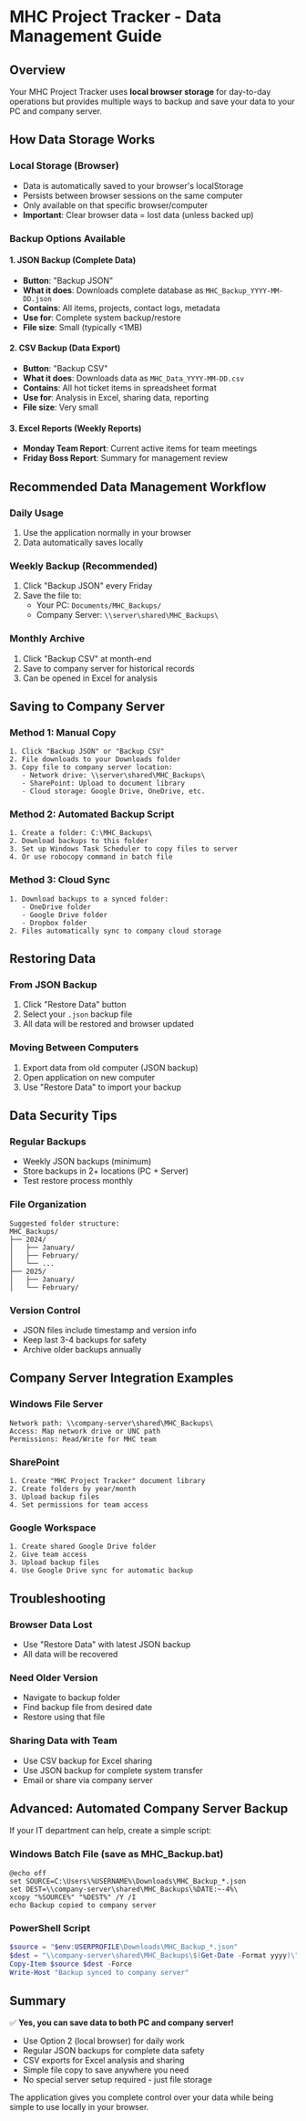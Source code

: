 # MHC Project Tracker - Data Management Guide

## Overview
Your MHC Project Tracker uses **local browser storage** for day-to-day operations but provides multiple ways to backup and save your data to your PC and company server.

## How Data Storage Works

### Local Storage (Browser)
- Data is automatically saved to your browser's localStorage
- Persists between browser sessions on the same computer
- Only available on that specific browser/computer
- **Important**: Clear browser data = lost data (unless backed up)

### Backup Options Available

#### 1. JSON Backup (Complete Data)
- **Button**: "Backup JSON" 
- **What it does**: Downloads complete database as `MHC_Backup_YYYY-MM-DD.json`
- **Contains**: All items, projects, contact logs, metadata
- **Use for**: Complete system backup/restore
- **File size**: Small (typically <1MB)

#### 2. CSV Backup (Data Export)
- **Button**: "Backup CSV"
- **What it does**: Downloads data as `MHC_Data_YYYY-MM-DD.csv`
- **Contains**: All hot ticket items in spreadsheet format
- **Use for**: Analysis in Excel, sharing data, reporting
- **File size**: Very small

#### 3. Excel Reports (Weekly Reports)
- **Monday Team Report**: Current active items for team meetings
- **Friday Boss Report**: Summary for management review

## Recommended Data Management Workflow

### Daily Usage
1. Use the application normally in your browser
2. Data automatically saves locally

### Weekly Backup (Recommended)
1. Click "Backup JSON" every Friday
2. Save the file to:
   - Your PC: `Documents/MHC_Backups/`
   - Company Server: `\\server\shared\MHC_Backups\`

### Monthly Archive
1. Click "Backup CSV" at month-end
2. Save to company server for historical records
3. Can be opened in Excel for analysis

## Saving to Company Server

### Method 1: Manual Copy
```
1. Click "Backup JSON" or "Backup CSV"
2. File downloads to your Downloads folder
3. Copy file to company server location:
   - Network drive: \\server\shared\MHC_Backups\
   - SharePoint: Upload to document library
   - Cloud storage: Google Drive, OneDrive, etc.
```

### Method 2: Automated Backup Script
```
1. Create a folder: C:\MHC_Backups\
2. Download backups to this folder
3. Set up Windows Task Scheduler to copy files to server
4. Or use robocopy command in batch file
```

### Method 3: Cloud Sync
```
1. Download backups to a synced folder:
   - OneDrive folder
   - Google Drive folder
   - Dropbox folder
2. Files automatically sync to company cloud storage
```

## Restoring Data

### From JSON Backup
1. Click "Restore Data" button
2. Select your `.json` backup file
3. All data will be restored and browser updated

### Moving Between Computers
1. Export data from old computer (JSON backup)
2. Open application on new computer
3. Use "Restore Data" to import your backup

## Data Security Tips

### Regular Backups
- Weekly JSON backups (minimum)
- Store backups in 2+ locations (PC + Server)
- Test restore process monthly

### File Organization
```
Suggested folder structure:
MHC_Backups/
├── 2024/
│   ├── January/
│   ├── February/
│   └── ...
├── 2025/
│   ├── January/
│   └── February/
```

### Version Control
- JSON files include timestamp and version info
- Keep last 3-4 backups for safety
- Archive older backups annually

## Company Server Integration Examples

### Windows File Server
```
Network path: \\company-server\shared\MHC_Backups\
Access: Map network drive or UNC path
Permissions: Read/Write for MHC team
```

### SharePoint
```
1. Create "MHC Project Tracker" document library
2. Create folders by year/month
3. Upload backup files
4. Set permissions for team access
```

### Google Workspace
```
1. Create shared Google Drive folder
2. Give team access
3. Upload backup files
4. Use Google Drive sync for automatic backup
```

## Troubleshooting

### Browser Data Lost
- Use "Restore Data" with latest JSON backup
- All data will be recovered

### Need Older Version
- Navigate to backup folder
- Find backup file from desired date
- Restore using that file

### Sharing Data with Team
- Use CSV backup for Excel sharing
- Use JSON backup for complete system transfer
- Email or share via company server

## Advanced: Automated Company Server Backup

If your IT department can help, create a simple script:

### Windows Batch File (save as MHC_Backup.bat)
```batch
@echo off
set SOURCE=C:\Users\%USERNAME%\Downloads\MHC_Backup_*.json
set DEST=\\company-server\shared\MHC_Backups\%DATE:~-4%\
xcopy "%SOURCE%" "%DEST%" /Y /I
echo Backup copied to company server
```

### PowerShell Script
```powershell
$source = "$env:USERPROFILE\Downloads\MHC_Backup_*.json"
$dest = "\\company-server\shared\MHC_Backups\$(Get-Date -Format yyyy)\"
Copy-Item $source $dest -Force
Write-Host "Backup synced to company server"
```

## Summary

✅ **Yes, you can save data to both PC and company server!**

- Use Option 2 (local browser) for daily work
- Regular JSON backups for complete data safety  
- CSV exports for Excel analysis and sharing
- Simple file copy to save anywhere you need
- No special server setup required - just file storage

The application gives you complete control over your data while being simple to use locally in your browser.
